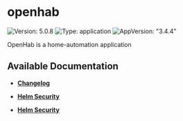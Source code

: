 # openhab

![Version: 5.0.8](https://img.shields.io/badge/Version-5.0.8-informational?style=flat-square) ![Type: application](https://img.shields.io/badge/Type-application-informational?style=flat-square) ![AppVersion: "3.4.4"](https://img.shields.io/badge/AppVersion-"3.4.4"-informational?style=flat-square)

OpenHab is a home-automation application

## Available Documentation

- [**Changelog**](CHANGELOG)

- [**Helm Security**](container-security)

- [**Helm Security**](helm-security)

